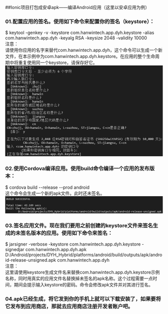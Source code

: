 ##Ionic项目打包成安卓apk——编译Android应用（这里以安卓应用为例）
### 01.配置应用的签名。使用如下命令来配置你的签名（keystore）：
$ keytool -genkey -v -keystore com.hanwintech.app.dyh.keystore -alias com.hanwintech.app.dyh -keyalg RSA -keysize 2048 -validity 10000  
注意：  
请使用你应用的名字来替代com.hanwintech.app.dyh，这个命令可以生成一个新文件，在本示例中为com.hanwintech.app.dyh.keystore。在应用的整个生命周期中将重复使用同一个keystore，请保存好它。
![Image of Yaktocat](picture1.png)
### 02.使用Cordova编译应用。使用build命令编译一个应用的发布版本：
$ cordova build --release --prod android  
这个命令会生成一个新的apk文件。此时还未签名。
![Image of Yaktocat](picture3.png)
### 03.签名应用文件。现在我们要用之前创建的keystore文件来签名生成的未签名版本的应用。使用如下命令来签名：
$ jarsigner -verbose -keystore com.hanwintech.app.dyh.keystore -signedjar com.hanwintech.app.dyh.apk D:/Android/projects/DYH_Hybrid/platforms/android/build/outputs/apk/android-release-unsigned.apk com.hanwintech.app.dyh  
注意：  
这里请使用keystore生成文件名来替换com.hanwintech.app.dyh.keystore示例名称，同时用真实的应用文件名替换掉未签名的apk名称。这个过程需要一点时间，期间会提示输入keystore的密码。命令会修改apk文件并对其进行签名。
### 04.apk已经生成，将它发到你的手机上就可以下载安装了，如果要将它发布到应用商店，那就去应用商店注册开发者账户吧。 
